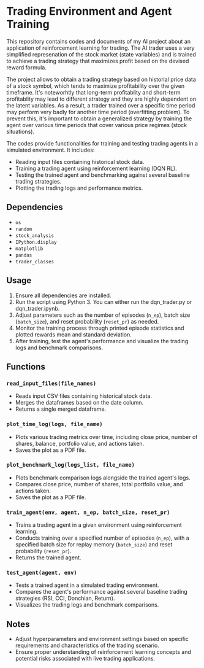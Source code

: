 # Trading Environment and Agent Training

This repository contains codes and documents of my AI project about an application of reinforcement learning for trading. The AI trader uses a very simplified represenation of the stock market (state variables) and is trained to achieve a trading strategy that maximizes profit based on the devised reward formula.

The project allows to obtain a trading strategy based on historial price data of a stock symbol, which tends to maximize profitability over the given timeframe. It's noteworhtly that long-term profitablity and short-term profitablity may lead to different strategy and they are highly dependent on the latent variables. As a result, a trader trained over a specific time period may perform very badly for another time period (overfitting problem). To prevent this, it's important to obtain a generalized strategy by training the agent over various time periods that cover various price regimes (stock situations).

The codes provide functionalities for training and testing trading agents in a simulated environment. It includes:

- Reading input files containing historical stock data.
- Training a trading agent using reinforcement learning (DQN RL).
- Testing the trained agent and benchmarking against several baseline trading strategies.
- Plotting the trading logs and performance metrics.

## Dependencies

- `os`
- `random`
- `stock_analysis`
- `IPython.display`
- `matplotlib`
- `pandas`
- `trader_classes`

## Usage

1. Ensure all dependencies are installed.
2. Run the script using Python 3. You can either run the dqn_trader.py or dqn_trader.ipynb. 
3. Adjust parameters such as the number of episodes (`n_ep`), batch size (`batch_size`), and reset probability (`reset_pr`) as needed.
4. Monitor the training process through printed episode statistics and plotted rewards mean and standard deviation.
5. After training, test the agent's performance and visualize the trading logs and benchmark comparisons.

## Functions

### `read_input_files(file_names)`

- Reads input CSV files containing historical stock data.
- Merges the dataframes based on the date column.
- Returns a single merged dataframe.

### `plot_time_log(logs, file_name)`

- Plots various trading metrics over time, including close price, number of shares, balance, portfolio value, and actions taken.
- Saves the plot as a PDF file.

### `plot_benchmark_log(logs_list, file_name)`

- Plots benchmark comparison logs alongside the trained agent's logs.
- Compares close price, number of shares, total portfolio value, and actions taken.
- Saves the plot as a PDF file.

### `train_agent(env, agent, n_ep, batch_size, reset_pr)`

- Trains a trading agent in a given environment using reinforcement learning.
- Conducts training over a specified number of episodes (`n_ep`), with a specified batch size for replay memory (`batch_size`) and reset probability (`reset_pr`).
- Returns the trained agent.

### `test_agent(agent, env)`

- Tests a trained agent in a simulated trading environment.
- Compares the agent's performance against several baseline trading strategies (RSI, CCI, Donchian, Return).
- Visualizes the trading logs and benchmark comparisons.

## Notes

- Adjust hyperparameters and environment settings based on specific requirements and characteristics of the trading scenario.
- Ensure proper understanding of reinforcement learning concepts and potential risks associated with live trading applications.
